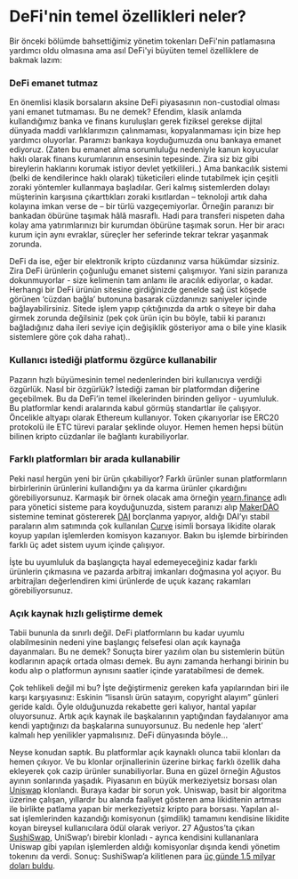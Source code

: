 # DeFi'nin temel özellikleri neler?

Bir önceki bölümde bahsettiğimiz yönetim tokenları DeFi'nin patlamasına yardımcı oldu olmasına ama asıl DeFi'yi büyüten temel özelliklere de bakmak lazım:

### DeFi emanet tutmaz <a id="defi-emanet-tutmaz"></a>

En önemlisi klasik borsaların aksine DeFi piyasasının non-custodial olması yani emanet tutmaması. Bu ne demek? Efendim, klasik anlamda kullandığımız banka ve finans kuruluşları gerek fiziksel gerekse dijital dünyada maddi varlıklarımızın çalınmaması, kopyalanmaması için bize hep yardımcı oluyorlar. Paramızı bankaya koyduğumuzda onu bankaya emanet ediyoruz. \(Zaten bu emanet alma sorumluluğu nedeniyle kanun koyucular haklı olarak finans kurumlarının ensesinin tepesinde. Zira siz biz gibi bireylerin haklarını korumak istiyor devlet yetkilileri..\) Ama bankacılık sistemi \(belki de kendilerince haklı olarak\) tüketicileri elinde tutabilmek için çeşitli zoraki yöntemler kullanmaya başladılar. Geri kalmış sistemlerden dolayı müşterinin karşısına çıkarttıkları zoraki kısıtlardan – teknoloji artık daha kolayına imkan verse de – bir türlü vazgeçemiyorlar. Örneğin paranızı bir bankadan öbürüne taşımak hâlâ masraflı. Hadi para transferi nispeten daha kolay ama yatırımlarınızı bir kurumdan öbürüne taşımak sorun. Her bir aracı kurum için aynı evraklar, süreçler her seferinde tekrar tekrar yaşanmak zorunda.

DeFi da ise, eğer bir elektronik kripto cüzdanınız varsa hükümdar sizsiniz. Zira DeFi ürünlerin çoğunluğu emanet sistemi çalışmıyor. Yani sizin paranıza dokunmuyorlar - size kelimenin tam anlamı ile aracılık ediyorlar, o kadar. Herhangi bir DeFi ürünün sitesine girdiğinizde genelde sağ üst köşede görünen ‘cüzdan bağla’ butonuna basarak cüzdanınızı saniyeler içinde bağlayabilirsiniz. Sitede işlem yapıp çıktığınızda da artık o siteye bir daha girmek zorunda değilsiniz \(pek çok ürün için bu böyle, tabii ki paranızı bağladığınız daha ileri seviye için değişiklik gösteriyor ama o bile yine klasik sistemlere göre çok daha rahat\)..

### Kullanıcı istediği platformu özgürce kullanabilir <a id="kullan&#x131;c&#x131;-istedi&#x11F;i-platformu-&#xF6;zg&#xFC;rce-kullanabilir"></a>

Pazarın hızlı büyümesinin temel nedenlerinden biri kullanıcıya verdiği özgürlük. Nasıl bir özgürlük? İstediği zaman bir platformdan diğerine geçebilmek. Bu da DeFi’in temel ilkelerinden birinden geliyor - uyumluluk. Bu platformlar kendi aralarında kabul görmüş standartlar ile çalışıyor. Öncelikle altyapı olarak Ethereum kullanıyor. Token çıkarıyorlar ise ERC20 protokolü ile ETC türevi paralar şeklinde oluyor. Hemen hemen hepsi bütün bilinen kripto cüzdanlar ile bağlantı kurabiliyorlar.

### Farklı platformları bir arada kullanabilir <a id="farkl&#x131;-platformlar&#x131;-bir-arada-kullanabilir"></a>

Peki nasıl hergün yeni bir ürün çıkabiliyor? Farklı ürünler sunan platformların birbirlerinin ürünlerini kullandığını ya da karma ürünler çıkardığını görebiliyorsunuz. Karmaşık bir örnek olacak ama örneğin [yearn.finance](https://yearn.finance/) adlı para yönetici sisteme para koyduğunuzda, sistem paranızı alıp [MakerDAO](https://makerdao.com/en/) sistemine teminat göstererek [DAI](https://oasis.app/) borçlanma yapıyor, aldığı DAI’yı stabil paraların alım satımında çok kullanılan [Curve](https://www.curve.fi/) isimli borsaya likidite olarak koyup yapılan işlemlerden komisyon kazanıyor. Bakın bu işlemde birbirinden farklı üç adet sistem uyum içinde çalışıyor.

İşte bu uyumluluk da başlangıçta hayal edemeyeceğiniz kadar farklı ürünlerin çıkmasına ve pazarda arbitraj imkanları doğmasına yol açıyor. Bu arbitrajları değerlendiren kimi ürünlerde de uçuk kazanç rakamları görebiliyorsunuz.

### Açık kaynak hızlı geliştirme demek <a id="a&#xE7;&#x131;k-kaynak-h&#x131;zl&#x131;-geli&#x15F;tirme-demek"></a>

Tabii bununla da sınırlı değil. DeFi platformların bu kadar uyumlu olabilmesinin nedeni yine başlangıç felsefesi olan açık kaynağa dayanmaları. Bu ne demek? Sonuçta birer yazılım olan bu sistemlerin bütün kodlarının apaçık ortada olması demek. Bu aynı zamanda herhangi birinin bu kodu alıp o platformun aynısını saatler içinde yaratabilmesi de demek.

Çok tehlikeli değil mi bu? İşte değiştirmeniz gereken kafa yapılarından biri ile karşı karşıyasınız: Eskinin “lisanslı ürün satayım, copyright alayım” günleri geride kaldı. Öyle olduğunuzda rekabette geri kalıyor, hantal yapılar oluyorsunuz. Artık açık kaynak ile başkalarının yaptığından faydalanıyor ama kendi yaptığınızı da başkalarına sunuyorsunuz. Bu nedenle hep ‘alert’ kalmalı hep yenilikler yapmalısınız. DeFi dünyasında böyle…

Neyse konudan saptık. Bu platformlar açık kaynaklı olunca tabii klonları da hemen çıkıyor. Ve bu klonlar orjinallerinin üzerine birkaç farklı özellik daha ekleyerek çok cazip ürünler sunabiliyorlar. Buna en güzel örneğin Ağustos ayının sonlarında yaşadık. Piyasanın en büyük merkeziyetsiz borsası olan [Uniswap](https://uniswap.org/) klonlandı. Buraya kadar bir sorun yok. Uniswap, basit bir algoritma üzerine çalışan, yıllardır bu alanda faaliyet gösteren ama likiditenin artması ile birlikte patlama yapan bir merkeziyetsiz kripto para borsası. Yapılan al-sat işlemlerinden kazandığı komisyonun \(şimdilik\) tamamını kendisine likidite koyan bireysel kullanıcılara ödül olarak veriyor. 27 Ağustos’ta çıkan [SushiSwap](https://sushiswap.org/), UniSwap’ı birebir klonladı - ayrıca kendisini kullananlara Uniswap gibi yapılan işlemlerden aldığı komisyonlar dışında kendi yönetim tokenını da verdi. Sonuç: SushiSwap’a kilitlenen para [üç günde 1.5 milyar doları buldu](https://www.coindesk.com/sushiswap-uniswap-launch).

